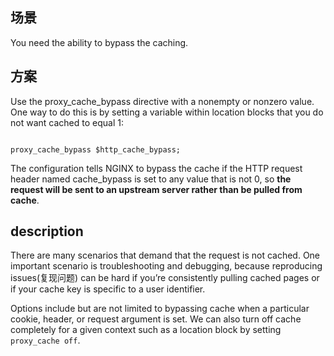 
## 场景

You need the ability to bypass the caching.

## 方案

Use the proxy_cache_bypass directive with a nonempty or nonzero value. One way to do this is by setting a variable within location blocks that you do not want cached to equal 1:

```

proxy_cache_bypass $http_cache_bypass;

```

The configuration tells NGINX to bypass the cache if the HTTP request header named cache_bypass is set to any value that is not 0, so **the request will be sent to an upstream server rather than be pulled from cache**.


## description

There are many scenarios that demand that the request is not cached. One important scenario is troubleshooting and debugging, because reproducing issues(复现问题) can be hard if you’re consistently pulling cached pages or if your cache key is specific to a user identifier. 

Options include but are not limited to bypassing cache when a particular cookie, header, or request argument is set. We can also turn off cache completely for a given context such as a location block by setting `proxy_cache off`.

